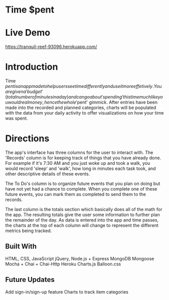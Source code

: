 # Time $pent

# Live Demo

https://tranquil-reef-93096.herokuapp.com/

# Introduction

Time $pent is an app made to help users see time differently and use it more effetively. You are given a 'budget' (total number of minutes in a day) and can go about 'spending' this time much like you would real money, hence the whole '$pent' gimmick. After entries have been made into the recorded and planned categories, charts will be populated with the data from your daily activity to offer visualizations on how your time was spent. 

# Directions

The app's interface has three columns for the user to interact with. The 'Records' column is for keeping track of things that you have already done. For example if it's 7:30 AM and you just woke up and took a walk, you would record 'sleep' and 'walk', how long in minutes each task took, and other descriptive details of these events.

The To Do's column is to organize future events that you plan on doing but have not yet had a chance to complete. When you complete one of these future events, you can mark them as completed to send them to the records.
 
The last column is the totals section which basically does all of the math for the app. The resulting totals give the user some information to further plan the remainder of the day. As data is entered into the app and time passes, the charts at the top of each column will change to represent the different metrics being tracked.

## Built With

HTML, CSS, JavaScript
jQuery,
Node.js + Express
MongoDB
Mongoose
Mocha + Chai + Chai-Http
Heroku
Charts.js
Balloon.css

## Future Updates

Add sign-in/sign-up feature
Charts to track item categories